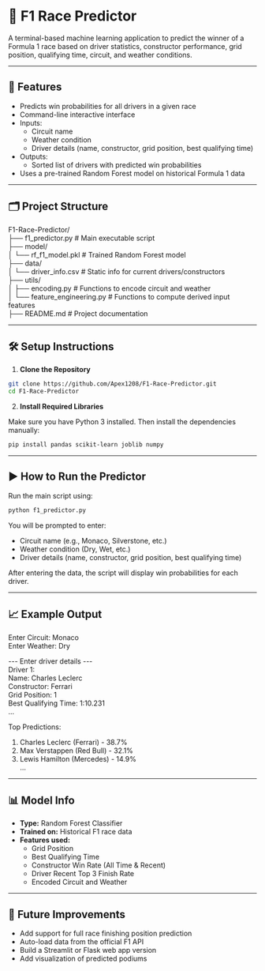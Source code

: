 # 🏁 F1 Race Predictor

A terminal-based machine learning application to predict the winner of a Formula 1 race based on driver statistics, constructor performance, grid position, qualifying time, circuit, and weather conditions.

---

## 🚀 Features

- Predicts win probabilities for all drivers in a given race
- Command-line interactive interface
- Inputs:
  - Circuit name
  - Weather condition
  - Driver details (name, constructor, grid position, best qualifying time)
- Outputs:
  - Sorted list of drivers with predicted win probabilities
- Uses a pre-trained Random Forest model on historical Formula 1 data

---

## 🗂️ Project Structure

F1-Race-Predictor/<br/>
├── f1_predictor.py # Main executable script<br/>
├── model/<br/>
│ └── rf_f1_model.pkl # Trained Random Forest model<br/>
├── data/<br/>
│ └── driver_info.csv # Static info for current drivers/constructors<br/>
├── utils/<br/>
│ ├── encoding.py # Functions to encode circuit and weather<br/>
│ └── feature_engineering.py # Functions to compute derived input features<br/>
├── README.md # Project documentation<br/>


---

## 🛠️ Setup Instructions

1. **Clone the Repository**

```bash
git clone https://github.com/Apex1208/F1-Race-Predictor.git
cd F1-Race-Predictor
```

2. **Install Required Libraries**

Make sure you have Python 3 installed. Then install the dependencies manually:

```bash
pip install pandas scikit-learn joblib numpy
```

---
## ▶️ How to Run the Predictor
Run the main script using:
```bash
python f1_predictor.py
```
You will be prompted to enter:
- Circuit name (e.g., Monaco, Silverstone, etc.)
- Weather condition (Dry, Wet, etc.)
- Driver details (name, constructor, grid position, best qualifying time)<br/>

After entering the data, the script will display win probabilities for each driver.

--- 

## 📈 Example Output

Enter Circuit: Monaco<br/>
Enter Weather: Dry<br/>

--- Enter driver details ---<br/>
Driver 1:<br/>
  Name: Charles Leclerc<br/>
  Constructor: Ferrari<br/>
  Grid Position: 1<br/>
  Best Qualifying Time: 1:10.231<br/>
...<br/>

Top Predictions:<br/>
1. Charles Leclerc (Ferrari) - 38.7%<br/>
2. Max Verstappen (Red Bull) - 32.1%<br/>
3. Lewis Hamilton (Mercedes) - 14.9%<br/>
...<br/>

---

## 📊 Model Info

- **Type:** Random Forest Classifier  
- **Trained on:** Historical F1 race data  
- **Features used:**
  - Grid Position  
  - Best Qualifying Time  
  - Constructor Win Rate (All Time & Recent)  
  - Driver Recent Top 3 Finish Rate  
  - Encoded Circuit and Weather  

---

## 🔮 Future Improvements

- Add support for full race finishing position prediction  
- Auto-load data from the official F1 API  
- Build a Streamlit or Flask web app version  
- Add visualization of predicted podiums  
